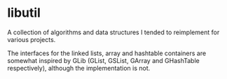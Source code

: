 libutil
=======

A collection of algorithms and data structures I tended to reimplement for
various projects.

The interfaces for the linked lists, array and hashtable containers are somewhat
inspired by GLib (GList, GSList, GArray and GHashTable respectively), although
the implementation is not.
